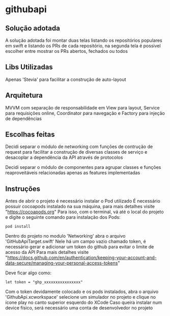 # githubapi

## Solução adotada

A solução adotada foi montar duas telas listando os repositórios populares em swift e listando os PRs de cada repositório, na segunda tela é possivel escolher entre mostrar os PRs abertos, fechados ou todos

## Libs Utilizadas

Apenas 'Stevia' para facilitar a construção de auto-layout

## Arquitetura

MVVM com separação de responsabilidade em View para layout, Service para requisições online, Coordinator para navegação e Factory para injeção de dependências 

## Escolhas feitas

Decidi separar o módulo de networking com funções de contrução de request para facilitar a construção de diversas classes de serviço e desacoplar a dependência da API através de protocolos

Decidi separar o módulo de componentes para agrupar classes e funções reaproveitáveis relacionadas apenas as features implementadas

## Instruções

Antes de abrir o projeto é necessário instalar o Pod utilizado
É necessário possuir cocoapods instalado na sua máquina, para mais detalhes visite "https://cocoapods.org"
Para isso, com o terminal, vá até o local do projeto e digite o seguinte comando para instalação dos Pods:
```
pod install
``` 

Dentro do projeto no modulo 'Networking' abra o arquivo 'GitHubApiTarget.swift'
Nele há um campo vazio chamado token, é necessário gerar e adicionar um token do github para evitar o limite de acesso da API
Para mais detalhes visite "https://docs.github.com/en/authentication/keeping-your-account-and-data-secure/managing-your-personal-access-tokens"

Deve ficar algo como:
```
let token = "ghp_xxxxxxxxxxxxxxxx"
```

Com o token devidamente colocado e os pods instalados, abra o arquivo 'GithubApi.xcworkspace' selecione um simulador no projeto e clique no ícone play no canto superior esquerdo do XCode
Caso queira instalar num device físico, será necessário uma conta de desenvolvedor no projeto

